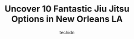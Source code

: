 ---
layout: ampstory
image: https://i0.wp.com/www.depkes.org/wp-content/uploads/2023/06/jiu-jitsu-0-in-new-orleans-la-1685788144.jpeg?resize=640,853
author: techidn
featured: false
description: Discover the impressive array of Jiu Jitsu options in New Orleans LA, where you can find 10 of the largest Jiu Jitsu establishments in the area. From renowned classics to hidden gems, New Or
title: Uncover 10 Fantastic Jiu Jitsu Options in New Orleans LA
cover:
   title: Uncover 10 Fantastic Jiu Jitsu Options in New Orleans LA
   subtitle: Rickpate
   background: https://www.depkes.org/wp-content/uploads/2023/06/jiu-jitsu-0-in-new-orleans-la-1685788144.jpeg

pages: 
 - layout: thirds
   top: <h1>#1 Mid City Martial Arts & Fitness Academy</h1>
   bottom: "<p>Dropped in from out of town. $30 mat fee. Took foundations and learned some really great details. Stayed for comp team after and rolled with some absolute savages.Great p</p>"
   background: https://www.depkes.org/wp-content/uploads/2023/06/jiu-jitsu-1-in-new-orleans-la-1685788144.jpeg
   backgroundblur: true
 - layout: thirds
   top: <h1>#2 NOLABJJ</h1>
   bottom: "<p>Visited from out of town. Had a great time dropping in. Everyone was very welcoming and the instruction was great!</p>"
   background: https://www.depkes.org/wp-content/uploads/2023/06/jiu-jitsu-2-in-new-orleans-la-1685788145.jpeg
   cta:
      link: https://www.depkes.org/blog/uncover-10-fantastic-jiu-jitsu-options-in-new-orleans-la/
      text: Uncover 10 Fantastic Jiu Jitsu Options in New Orleans LA
 - layout: thirds
   top: <h1>#3 Churchs Karate Academy</h1>
   bottom: "<p>4716 Paris Ave, New Orleans, LA 70122, United States</p>"
   background: https://www.depkes.org/wp-content/uploads/2023/06/jiu-jitsu-3-in-new-orleans-la-1685788145.jpeg
   cta:
      link: https://www.depkes.org/blog/uncover-10-fantastic-jiu-jitsu-options-in-new-orleans-la/
      text: Uncover 10 Fantastic Jiu Jitsu Options in New Orleans LA
 - layout: thirds
   top: <h1>#4 New State Fitness</h1>
   bottom: "<p>4415 N Interstate 10 Service Rd W, Metairie, LA 70006, United States</p>"
   background: https://images.unsplash.com/photo-1599422314077-f4dfdaa4cd09?ixlib=rb-4.0.3&ixid=MnwxMjA3fDB8MHxwaG90by1wYWdlfHx8fGVufDB8fHx8&auto=format&fit=crop&w=640&h=853&q=80
   cta:
      link: https://www.depkes.org/blog/uncover-10-fantastic-jiu-jitsu-options-in-new-orleans-la/
      text: Uncover 10 Fantastic Jiu Jitsu Options in New Orleans LA
 - layout: thirds
   top: <h1>#5 XS Martial Arts Dojo</h1>
   bottom: "<p>2000 Earhart Blvd ste B, New Orleans, LA 70113, United States</p>"
   background: https://images.unsplash.com/photo-1602536052359-ef94c21c5948?ixlib=rb-4.0.3&ixid=MnwxMjA3fDB8MHxwaG90by1wYWdlfHx8fGVufDB8fHx8&auto=format&fit=crop&w=640&h=853&q=80
   cta:
      link: https://www.depkes.org/blog/uncover-10-fantastic-jiu-jitsu-options-in-new-orleans-la/
      text: Uncover 10 Fantastic Jiu Jitsu Options in New Orleans LA
 - layout: thirds
   top: <h1>#6 NOLA BJJ Westbank</h1>
   bottom: "<p>2901 General De Gaulle Dr, New Orleans, LA 70114, United States</p>"
   background: https://images.unsplash.com/photo-1604871000636-074fa5117945?ixlib=rb-4.0.3&ixid=MnwxMjA3fDB8MHxwaG90by1wYWdlfHx8fGVufDB8fHx8&auto=format&fit=crop&w=640&h=853&q=80
   cta:
      link: https://www.depkes.org/blog/uncover-10-fantastic-jiu-jitsu-options-in-new-orleans-la/
      text: Uncover 10 Fantastic Jiu Jitsu Options in New Orleans LA
 - layout: thirds
   top: <h1>#7 New Orleans Shaolin</h1>
   bottom: "<p>3921 St Claude Ave, New Orleans, LA 70117, United States</p>"
   background: https://images.unsplash.com/photo-1591393223703-56fe1347ac62?ixlib=rb-4.0.3&ixid=MnwxMjA3fDB8MHxwaG90by1wYWdlfHx8fGVufDB8fHx8&auto=format&fit=crop&w=640&h=853&q=80
   cta:
      link: https://www.depkes.org/blog/uncover-10-fantastic-jiu-jitsu-options-in-new-orleans-la/
      text: Uncover 10 Fantastic Jiu Jitsu Options in New Orleans LA
 - layout: thirds
   middle: Continue reading...
   background: https://images.unsplash.com/photo-1496096265110-f83ad7f96608?ixlib=rb-4.0.3&ixid=MnwxMjA3fDB8MHxwaG90by1wYWdlfHx8fGVufDB8fHx8&auto=format&fit=crop&w=640&h=853&q=80
   cta:
      link: https://www.depkes.org/blog/uncover-10-fantastic-jiu-jitsu-options-in-new-orleans-la/
      text: Uncover 10 Fantastic Jiu Jitsu Options in New Orleans LA
      
---